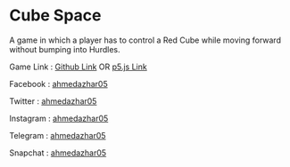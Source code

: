 # Cube Space
A game in which a player has to control a Red Cube while moving forward without bumping into Hurdles.

Game Link : [Github Link](https://ahmedazhar05.github.io/cube-space)
                            OR
            [p5.js Link](http://bit.do/cube_space)

Facebook : [ahmedazhar05](https://fb.me/ahmedazhar05)

Twitter : [ahmedazhar05](https://twitter.com/ahmedazhar05)

Instagram : [ahmedazhar05](https://instagram.com/ahmedazhar05)

Telegram : [ahmedazhar05](https://t.me/ahmedazhar05)

Snapchat : [ahmedazhar05](https://snapchat.com/add/ahmedazhar05)

